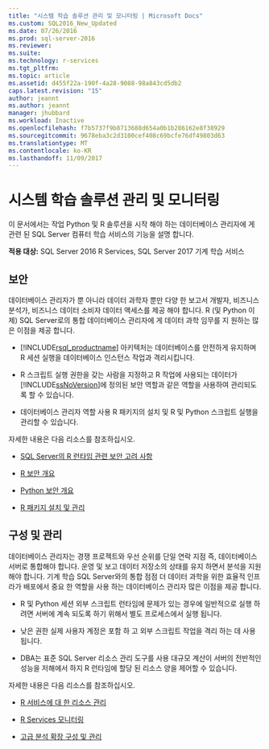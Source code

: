 ```yaml
---
title: "시스템 학습 솔루션 관리 및 모니터링 | Microsoft Docs"
ms.custom: SQL2016_New_Updated
ms.date: 07/26/2016
ms.prod: sql-server-2016
ms.reviewer: 
ms.suite: 
ms.technology: r-services
ms.tgt_pltfrm: 
ms.topic: article
ms.assetid: d455f22a-190f-4a28-9088-98a843cd5db2
caps.latest.revision: "15"
author: jeannt
ms.author: jeannt
manager: jhubbard
ms.workload: Inactive
ms.openlocfilehash: f7b5737f9b8713688d654a0b1b286162e8f38929
ms.sourcegitcommit: 9678eba3c2d3100cef408c69bcfe76df49803d63
ms.translationtype: MT
ms.contentlocale: ko-KR
ms.lasthandoff: 11/09/2017
---
```

# <a name="managing-and-monitoring-machine-learning-solutions"></a>시스템 학습 솔루션 관리 및 모니터링

이 문서에서는 작업 Python 및 R 솔루션을 시작 해야 하는 데이터베이스 관리자에 게 관련 된 SQL Server 컴퓨터 학습 서비스의 기능을 설명 합니다.

**적용 대상:** SQL Server 2016 R Services, SQL Server 2017 기계 학습 서비스

## <a name="security"></a>보안

데이터베이스 관리자가 뿐 아니라 데이터 과학자 뿐만 다양 한 보고서 개발자, 비즈니스 분석가, 비즈니스 데이터 소비자 데이터 액세스를 제공 해야 합니다. R (및 Python 이제) SQL Server로의 통합 데이터베이스 관리자에 게 데이터 과학 임무를 지 원하는 많은 이점을 제공 합니다.

+ [!INCLUDE[rsql_productname](../../includes/rsql-productname-md.md)] 아키텍처는 데이터베이스를 안전하게 유지하며 R 세션 실행을 데이터베이스 인스턴스 작업과 격리시킵니다.

+ R 스크립트 실행 권한을 갖는 사람을 지정하고 R 작업에 사용되는 데이터가 [!INCLUDE[ssNoVersion](../../includes/ssnoversion-md.md)]에 정의된 보안 역할과 같은 역할을 사용하여 관리되도록 할 수 있습니다.

+ 데이터베이스 관리자 역할 사용 R 패키지의 설치 및 R 및 Python 스크립트 실행을 관리할 수 있습니다.

자세한 내용은 다음 리소스를 참조하십시오.

+ [SQL Server의 R 런타임 관련 보안 고려 사항](../../advanced-analytics/r/security-considerations-for-the-r-runtime-in-sql-server.md)

+ [R 보안 개요](../r/security-overview-sql-server-r.md)

+ [Python 보안 개요](../python/security-overview-sql-server-python-services.md)

+ [R 패키지 설치 및 관리](../../advanced-analytics/r-services/installing-and-managing-r-packages.md)

## <a name="configuration-and-management"></a>구성 및 관리

데이터베이스 관리자는 경쟁 프로젝트와 우선 순위를 단일 연락 지점 즉, 데이터베이스 서버로 통합해야 합니다. 운영 및 보고 데이터 저장소의 상태를 유지 하면서 분석을 지원 해야 합니다. 기계 학습 SQL Server와의 통합 점점 더 데이터 과학을 위한 효율적 인프라가 배포에서 중요 한 역할을 사용 하는 데이터베이스 관리자 많은 이점을 제공 합니다.

+ R 및 Python 세션 외부 스크립트 런타임에 문제가 있는 경우에 일반적으로 실행 하려면 서버에 계속 되도록 하기 위해서 별도 프로세스에서 실행 됩니다.

+ 낮은 권한 실제 사용자 계정은 포함 하 고 외부 스크립트 작업을 격리 하는 데 사용 됩니다.

+ DBA는 표준 SQL Server 리소스 관리 도구를 사용 대규모 계산이 서버의 전반적인 성능을 저해에서 하지 R 런타임에 할당 된 리소스 양을 제어할 수 있습니다.

자세한 내용은 다음 리소스를 참조하십시오.

+ [R 서비스에 대 한 리소스 관리](../r/resource-governance-for-r-services.md)

+ [R Services 모니터링](../r/monitoring-r-services.md)

+ [고급 분석 확장 구성 및 관리](../r/configure-and-manage-advanced-analytics-extensions.md)
